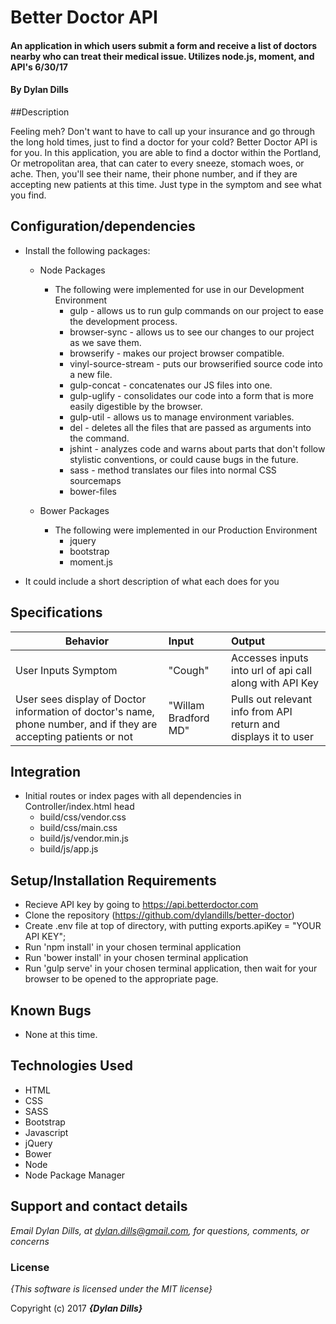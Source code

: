 # Better Doctor API

#### An application in which users submit a form and receive a list of doctors nearby who can treat their medical issue. Utilizes node.js, moment, and API's  6/30/17

#### By **Dylan Dills**

##Description

Feeling meh? Don't want to have to call up your insurance and go through the long hold times, just to find a doctor for your cold? Better Doctor API is for you. In this application, you are able to find a doctor within the Portland, Or metropolitan area, that can cater to every sneeze, stomach woes, or ache. Then, you'll see their name, their phone number, and if they are accepting new patients at this time. Just type in the symptom and see what you find.


## Configuration/dependencies
  * Install the following packages:

    * Node Packages
      * The following were implemented for use in our Development Environment
        * gulp - allows us to run gulp commands on our project to ease the development process.
        * browser-sync - allows us to see our changes to our project as we save them.
        * browserify - makes our project browser compatible.
        * vinyl-source-stream - puts our browserified source code into a new file.
        * gulp-concat - concatenates our JS files into one.
        * gulp-uglify - consolidates our code into a form that is more easily digestible by the browser.
        * gulp-util - allows us to manage environment variables.
        * del - deletes all the files that are passed as arguments into the command.
        * jshint - analyzes code and warns about parts that don't follow stylistic conventions, or could cause bugs in the future.
        * sass - method translates our files into normal CSS sourcemaps
        * bower-files

    * Bower Packages
      * The following were implemented in our Production Environment
        * jquery
        * bootstrap
        * moment.js

  * It could include a short description of what each does for you

## Specifications
| Behavior | Input | Output |
|---|:---|:---|
| User Inputs Symptom| "Cough" | Accesses inputs into url of api call along with API Key|
User sees display of Doctor information of doctor's name, phone number, and if they are accepting patients or not |"Willam Bradford MD"| Pulls out relevant info from API return and displays it to user|

## Integration
  * Initial routes or index pages with all dependencies in Controller/index.html head
    * build/css/vendor.css
    * build/css/main.css
    * build/js/vendor.min.js
    * build/js/app.js

## Setup/Installation Requirements

* Recieve API key by going to https://api.betterdoctor.com
* Clone the repository (https://github.com/dylandills/better-doctor)
* Create .env file at top of directory, with putting exports.apiKey = "YOUR API KEY";
* Run 'npm install' in your chosen terminal application
* Run 'bower install' in your chosen terminal application
* Run 'gulp serve' in your chosen terminal application, then wait for your browser to be opened to the appropriate page.

## Known Bugs
* None at this time.

## Technologies Used

  * HTML
  * CSS
  * SASS
  * Bootstrap
  * Javascript
  * jQuery
  * Bower
  * Node
  * Node Package Manager

## Support and contact details

_Email Dylan Dills, at dylan.dills@gmail.com, for questions, comments, or concerns_

### License

*{This software is licensed under the MIT license}*

Copyright (c) 2017 **_{Dylan Dills}_**
